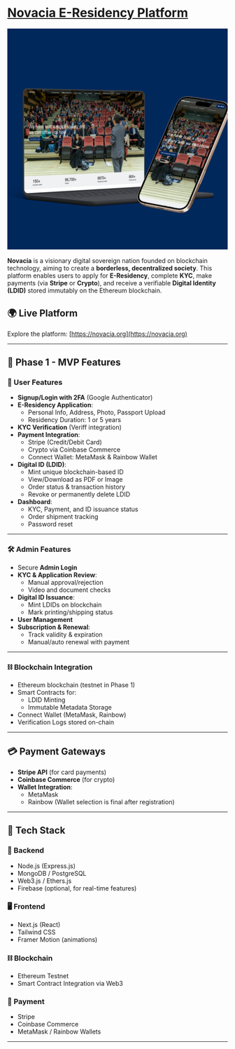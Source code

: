# [Novacia E-Residency Platform](https://novacia.org/)
![Novacia Preview](https://github.com/personalUseHossain/Novacia./blob/main/Novacia.png?raw=true)

**Novacia** is a visionary digital sovereign nation founded on blockchain technology, aiming to create a **borderless, decentralized society**. This platform enables users to apply for **E-Residency**, complete **KYC**, make payments (via **Stripe** or **Crypto**), and receive a verifiable **Digital Identity (LDID)** stored immutably on the Ethereum blockchain.

## 🌍 Live Platform
Explore the platform: [https://novacia.org](https://novacia.org)

---

## 🚀 Phase 1 - MVP Features

### 👤 User Features
- **Signup/Login with 2FA** (Google Authenticator)
- **E-Residency Application**:
  - Personal Info, Address, Photo, Passport Upload
  - Residency Duration: 1 or 5 years
- **KYC Verification** (Veriff integration)
- **Payment Integration**:
  - Stripe (Credit/Debit Card)
  - Crypto via Coinbase Commerce
  - Connect Wallet: MetaMask & Rainbow Wallet
- **Digital ID (LDID)**:
  - Mint unique blockchain-based ID
  - View/Download as PDF or Image
  - Order status & transaction history
  - Revoke or permanently delete LDID
- **Dashboard**:
  - KYC, Payment, and ID issuance status
  - Order shipment tracking
  - Password reset

---

### 🛠️ Admin Features
- Secure **Admin Login**
- **KYC & Application Review**:
  - Manual approval/rejection
  - Video and document checks
- **Digital ID Issuance**:
  - Mint LDIDs on blockchain
  - Mark printing/shipping status
- **User Management**
- **Subscription & Renewal**:
  - Track validity & expiration
  - Manual/auto renewal with payment

---

### ⛓️ Blockchain Integration
- Ethereum blockchain (testnet in Phase 1)
- Smart Contracts for:
  - LDID Minting
  - Immutable Metadata Storage
- Connect Wallet (MetaMask, Rainbow)
- Verification Logs stored on-chain

---

## 💳 Payment Gateways
- **Stripe API** (for card payments)
- **Coinbase Commerce** (for crypto)
- **Wallet Integration**:
  - MetaMask
  - Rainbow (Wallet selection is final after registration)

---


## 🧱 Tech Stack

### 🔧 Backend
- Node.js (Express.js)
- MongoDB / PostgreSQL
- Web3.js / Ethers.js
- Firebase (optional, for real-time features)

### 🖥️ Frontend
- Next.js (React)
- Tailwind CSS
- Framer Motion (animations)

### ⛓️ Blockchain
- Ethereum Testnet
- Smart Contract Integration via Web3

### 💸 Payment
- Stripe
- Coinbase Commerce
- MetaMask / Rainbow Wallets

---

